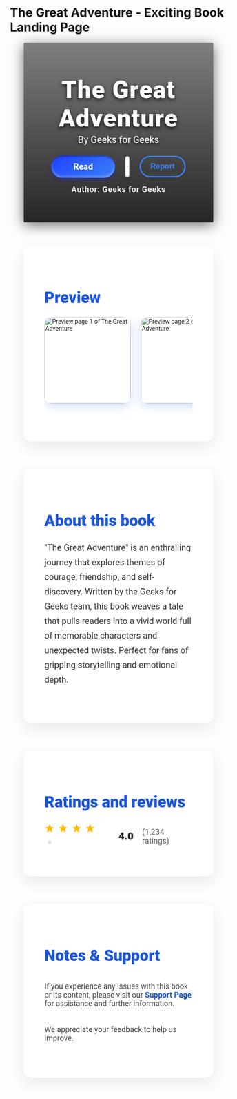# The Great Adventure - Exciting Book Landing Page

<style>
  /* Container full viewport width with no space */
  .container {
    max-width: 100vw;
    margin: 0;
    padding: 0 2rem 3rem;
    font-family: 'Roboto', Arial, sans-serif;
    color: #202124;
    box-sizing: border-box;
  }
  /* Hero full width */
  .hero {
    position: relative;
    background: url('https://images.unsplash.com/photo-1512820790803-83ca734da794?auto=format&fit=crop&w=1300&q=80') center/cover no-repeat;
    height: 320px;
    color: white;
    display: flex;
    flex-direction: column;
    justify-content: flex-end;
    padding: 3rem 4rem;
    box-shadow: 0 6px 28px rgba(0, 0, 0, 0.6);
    overflow: hidden;
  }
  .hero::before {
    content: "";
    position: absolute;
    inset: 0;
    background: linear-gradient(180deg, rgba(0,0,0,0.5) 0%, rgba(0,0,0,0.85) 100%);
    z-index: 0;
  }
  .hero-content {
    position: relative;
    z-index: 1;
    max-width: 1200px;
    width: 100%;
  }
  .hero-title {
    font-size: 3.5rem;
    font-weight: 800;
    margin: 0 0 0.25rem;
    letter-spacing: 0.03em;
    text-shadow: 0 4px 10px rgba(0,0,0,0.75);
  }
  .hero-subtitle {
    font-size: 1.35rem;
    opacity: 0.85;
    margin: 0 0 1.5rem;
    text-shadow: 0 3px 6px rgba(0,0,0,0.7);
    font-weight: 500;
  }
  /* Buttons with more vibrant blue and 3D effect */
  .buttons {
    display: flex;
    gap: 1.5rem;
    align-items: center;
  }
  .btn {
    background: linear-gradient(145deg, #1e40ff, #3b82f6);
    color: white;
    font-weight: 700;
    border-radius: 28px;
    padding: 0.85rem 3.2rem;
    font-size: 1.25rem;
    text-decoration: none;
    border: none;
    cursor: pointer;
    box-shadow:
      0 4px 8px rgba(27, 27, 255, 0.4),
      inset 0 -3px 6px rgba(255, 255, 255, 0.35),
      inset 0 3px 3px rgba(0, 0, 75, 0.4);
    transition: background 0.3s ease, box-shadow 0.3s ease;
    display: inline-flex;
    align-items: center;
    justify-content: center;
  }
  .btn:hover, .btn:focus {
    background: linear-gradient(145deg, #3b82f6, #1e40ff);
    box-shadow:
      0 6px 16px rgba(27, 27, 255, 0.6),
      inset 0 -3px 6px rgba(255, 255, 255, 0.55),
      inset 0 3px 3px rgba(0, 0, 100, 0.5);
    outline: none;
  }
  .btn-arrow {
    background-color: white;
    border-radius: 14px;
    width: 48px;
    height: 48px;
    display: flex;
    justify-content: center;
    align-items: center;
    padding: 0;
    cursor: pointer;
    box-shadow:
      0 6px 12px rgba(0,0,0,0.2),
      inset 0 -3px 5px rgba(255,255,255,0.8);
    border: none;
    transition: background-color 0.25s ease, box-shadow 0.3s ease;
  }
  .btn-arrow:hover, .btn-arrow:focus {
    background-color: #f3f6ff;
    box-shadow:
      0 8px 18px rgba(0,0,0,0.25),
      inset 0 -3px 5px rgba(255,255,255,0.9);
    outline: none;
  }
  .btn-arrow svg {
    width: 26px;
    height: 26px;
    fill: #405cf5;
  }
  .btn-report {
    background-color: transparent;
    color: #3b82f6;
    font-weight: 700;
    border-radius: 28px;
    padding: 0.7rem 1.4rem;
    border: 3px solid #3b82f6;
    font-size: 1.1rem;
    cursor: pointer;
    transition: background-color 0.3s ease, color 0.3s ease, border-color 0.3s ease;
  }
  .btn-report:hover, .btn-report:focus {
    background-color: #3b82f6;
    color: white;
    border-color: #1e40ff;
    outline: none;
  }
  .btn-report:focus-visible {
    outline: 2px solid #1e40ff;
    outline-offset: 3px;
  }
  /* Author */
  .author {
    margin-top: 1rem;
    font-weight: 600;
    font-size: 1.15rem;
    letter-spacing: 0.04em;
    opacity: 0.9;
    user-select: none;
    text-shadow: 0 1px 2px rgba(0,0,50,0.3);
  }
  /* Preview */
  .section {
    margin: 3.5rem auto 4rem;
    background: white;
    border-radius: 16px;
    padding: 3rem 3rem 4rem;
    max-width: 1200px;
    box-shadow: 0 12px 32px rgba(0,0,0,0.08);
  }
  .section h2 {
    font-size: 2.25rem;
    margin-bottom: 1.5rem;
    font-weight: 800;
    color: #1a56db;
  }
  .preview-gallery {
    display: flex;
    gap: 1.5rem;
    overflow-x: auto;
    padding-bottom: 1.5rem;
    scrollbar-width: thin;
    scrollbar-color: #3b82f6 #f0f5ff;
    scroll-snap-type: x mandatory;
  }
  .preview-gallery::-webkit-scrollbar {
    height: 10px;
  }
  .preview-gallery::-webkit-scrollbar-thumb {
    background-color: #3b82f6;
    border-radius: 6px;
  }
  .preview-gallery::-webkit-scrollbar-track {
    background-color: #f0f5ff;
    border-radius: 6px;
  }
  .preview-gallery img {
    flex-shrink: 0;
    height: 200px;
    border-radius: 16px;
    cursor: pointer;
    transition: transform 0.35s cubic-bezier(0.4, 0, 0.2, 1), box-shadow 0.35s ease;
    box-shadow: 0 6px 22px rgba(59, 130, 246, 0.25);
    scroll-snap-align: center;
  }
  .preview-gallery img:hover,
  .preview-gallery img:focus {
    transform: scale(1.15);
    box-shadow: 0 16px 44px rgba(59, 130, 246, 0.45);
    outline: none;
  }
  /* About */
  .about-text {
    font-size: 1.25rem;
    line-height: 1.7;
    color: #333;
    user-select: text;
    max-width: 900px;
  }
  /* Ratings */
  .ratings {
    display: flex;
    align-items: center;
    gap: 1.25rem;
    margin-top: 1.75rem;
    user-select: none;
  }
  .stars svg {
    width: 28px;
    height: 28px;
    fill: #fbbc04;
  }
  .stars svg.empty {
    fill: #ddd;
  }
  .rating-score {
    font-weight: 800;
    font-size: 1.5rem;
    color: #222;
    text-shadow: 0 1px 3px rgba(0,0,0,0.1);
  }
  .rating-count {
    font-size: 1.15rem;
    opacity: 0.75;
  }
  /* Notes & Support */
  .notes-text {
    margin-top: 2.5rem;
    font-size: 1.1rem;
    color: #444;
    max-width: 900px;
  }
  .notes-link {
    color: #1a56db;
    text-decoration: none;
    font-weight: 700;
  }
  .notes-link:hover,
  .notes-link:focus {
    text-decoration: underline;
    outline: none;
  }
  /* Responsive */
  @media (max-width: 768px) {
    .hero {
      height: 280px;
      padding: 2rem 2rem;
    }
    .hero-title {
      font-size: 2.6rem;
    }
    .hero-subtitle {
      font-size: 1.1rem;
      margin-bottom: 1rem;
    }
    .btn {
      font-size: 1rem;
      padding: 0.5rem 2rem;
    }
    .btn-arrow {
      width: 40px;
      height: 40px;
    }
    .btn-arrow svg {
      width: 20px;
      height: 20px;
    }
    .btn-report {
      font-size: 0.95rem;
      padding: 0.45rem 1rem;
      border-radius: 20px;
    }
    .buttons {
      gap: 1rem;
      flex-wrap: wrap;
    }
    .author {
      font-size: 1rem;
      margin-top: 0.5rem;
    }
    .section {
      padding: 2rem 2rem 3rem;
      margin-top: 3rem;
      max-width: 95vw;
    }
    .section h2 {
      font-size: 1.85rem;
      margin-bottom: 1rem;
    }
    .preview-gallery img {
      height: 140px;
    }
    .about-text, .notes-text {
      font-size: 1rem;
      max-width: 100%;
    }
  }
  @media (max-width: 420px) {
    .hero-title {
      font-size: 2rem;
    }
    .hero-subtitle {
      font-size: 1rem;
    }
    .btn {
      font-size: 0.9rem;
      padding: 0.45rem 1.6rem;
    }
    .btn-report {
      font-size: 0.85rem;
      padding: 0.4rem 0.9rem;
    }
    .btn-arrow {
      width: 36px;
      height: 36px;
    }
    .btn-arrow svg {
      width: 16px;
      height: 16px;
    }
  }
</style>

<div class="container">

  <header class="hero" role="banner" aria-label="Book title and cover background">
    <div class="hero-content">
      <h1 class="hero-title">The Great Adventure</h1>
      <p class="hero-subtitle">By Geeks for Geeks</p>
      <div class="buttons" role="group" aria-label="Actions">
        <a href="https://example.com/read-the-great-adventure" class="btn" target="_blank" rel="noopener" role="button" aria-label="Read The Great Adventure book">Read</a>
        <button class="btn-arrow" aria-label="More options">
          <svg viewBox="0 0 24 24" aria-hidden="true" focusable="false">
            <path d="M7 10l5 5 5-5H7z"/>
          </svg>
        </button>
        <button class="btn-report" type="button" aria-label="Report this book">Report</button>
      </div>
      <p class="author">Author: Geeks for Geeks</p>
    </div>
  </header>

  <section class="section" aria-label="Preview images of the book">
    <h2>Preview</h2>
    <div class="preview-gallery" tabindex="0">
      <img src="https://images.unsplash.com/photo-1512820790803-83ca734da794?auto=format&fit=crop&w=400&q=80" alt="Preview page 1 of The Great Adventure" />
      <img src="https://images.unsplash.com/photo-1544716278-fd38580f106e?auto=format&fit=crop&w=400&q=80" alt="Preview page 2 of The Great Adventure" />
      <img src="https://images.unsplash.com/photo-1590608897129-79d0b03ecbde?auto=format&fit=crop&w=400&q=80" alt="Preview page 3 of The Great Adventure" />
      <img src="https://images.unsplash.com/photo-1507842217343-583bb7270b66?auto=format&fit=crop&w=400&q=80" alt="Preview page 4 of The Great Adventure" />
    </div>
  </section>

  <section class="section" aria-label="About the book The Great Adventure">
    <h2>About this book</h2>
    <p class="about-text">
      "The Great Adventure" is an enthralling journey that explores themes of courage, friendship, and self-discovery. Written by the Geeks for Geeks team, this book weaves a tale that pulls readers into a vivid world full of memorable characters and unexpected twists. Perfect for fans of gripping storytelling and emotional depth.
    </p>
  </section>

  <section class="section" aria-label="Book ratings and reviews">
    <h2>Ratings and reviews</h2>
    <div class="ratings" aria-live="polite" aria-atomic="true">
      <div class="stars" aria-hidden="true" role="img" aria-label="4 out of 5 stars rating">
        <svg><path d="M12 17.27L18.18 21 16.54 13.97 22 9.24l-7.19-.62L12 2 9.19 8.62 2 9.24l5.46 4.73L5.82 21z"/></svg>
        <svg><path d="M12 17.27L18.18 21 16.54 13.97 22 9.24l-7.19-.62L12 2 9.19 8.62 2 9.24l5.46 4.73L5.82 21z"/></svg>
        <svg><path d="M12 17.27L18.18 21 16.54 13.97 22 9.24l-7.19-.62L12 2 9.19 8.62 2 9.24l5.46 4.73L5.82 21z"/></svg>
        <svg><path d="M12 17.27L18.18 21 16.54 13.97 22 9.24l-7.19-.62L12 2 9.19 8.62 2 9.24l5.46 4.73L5.82 21z"/></svg>
        <svg class="empty"><path d="M12 15.4l-3.76 2.27 1-4.28-3.32-2.87 4.38-.38L12 6.1l1.71 4.04 4.38.38-3.32 2.87 1 4.28z"/></svg>
      </div>
      <div class="rating-score" aria-label="Rating score">4.0</div>
      <div class="rating-count" aria-label="Total number of ratings">(1,234 ratings)</div>
    </div>
  </section>

  <section class="section" aria-label="Notes and support information for The Great Adventure">
    <h2>Notes &amp; Support</h2>
    <p class="notes-text">
      If you experience any issues with this book or its content, please visit our 
      <a href="https://example.com/support" target="_blank" rel="noopener" class="notes-link">Support Page</a> for assistance and further information.
    </p>
    <p class="notes-text">We appreciate your feedback to help us improve.</p>
  </section>

</div>
